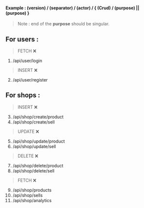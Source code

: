 #### Example : (version) / (separator) / (actor) / { (Crud) / (purpose) || (purpose) }

> Note : end of the **purpose** should be singular.

## For users :

> FETCH  ❌ 
1. /api/user/login

> INSERT ❌
2. /api/user/register

## For shops :

> INSERT ❌
3. /api/shop/create/product
4. /api/shop/create/sell

> UPDATE ❌
5. /api/shop/update/product
6. /api/shop/update/sell

> DELETE ❌
7. /api/shop/delete/product
8. /api/shop/delete/sell

> FETCH ❌
9. /api/shop/products
10. /api/shop/sells
11. /api/shop/analytics
